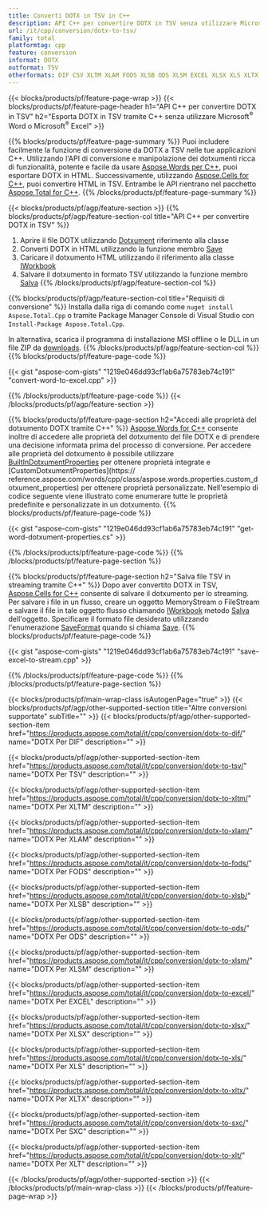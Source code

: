 ```yaml
---
title: Converti DOTX in TSV in C++
description: API C++ per convertire DOTX in TSV senza utilizzare Microsoft Word o Microsoft Excel
url: /it/cpp/conversion/dotx-to-tsv/
family: total
platformtag: cpp
feature: conversion
informat: DOTX
outformat: TSV
otherformats: DIF CSV XLTM XLAM FODS XLSB ODS XLSM EXCEL XLSX XLS XLTX SXC XLT
---
```

{{< blocks/products/pf/feature-page-wrap >}}
{{< blocks/products/pf/feature-page-header h1="API C++ per convertire DOTX in TSV" h2="Esporta DOTX in TSV tramite C++ senza utilizzare Microsoft<sup>&reg;</sup> Word o Microsoft<sup>&reg;</sup> Excel" >}}

{{% blocks/products/pf/feature-page-summary %}}
Puoi includere facilmente la funzione di conversione da DOTX a TSV nelle tue applicazioni C++. Utilizzando l'API di conversione e manipolazione dei dotxumenti ricca di funzionalità, potente e facile da usare [Aspose.Words per C++](https://products.aspose.com/words/cpp/), puoi esportare DOTX in HTML. Successivamente, utilizzando [Aspose.Cells for C++](https://products.aspose.com/cells/cpp/), puoi convertire HTML in TSV. Entrambe le API rientrano nel pacchetto [Aspose.Total for C++](https://products.aspose.com/total/cpp/). 
{{% /blocks/products/pf/feature-page-summary  %}}

{{< blocks/products/pf/agp/feature-section >}}
{{% blocks/products/pf/agp/feature-section-col title="API C++ per convertire DOTX in TSV" %}}
1. Aprire il file DOTX utilizzando [Dotxument](https://reference.aspose.com/words/cpp/class/aspose.words.dotxument) riferimento alla classe
2. Converti DOTX in HTML utilizzando la funzione membro [Save](https://reference.aspose.com/words/cpp/class/aspose.words.dotxument#save_string_saveformat)
3. Caricare il dotxumento HTML utilizzando il riferimento alla classe [IWorkbook](https://reference.aspose.com/cells/cpp/class/aspose.cells.i_workbook)
4. Salvare il dotxumento in formato TSV utilizzando la funzione membro [Salva](https://reference.aspose.com/cells/cpp/class/aspose.cells.i_workbook#a5dc7de23f7ceba76a05dc1d49f51502e)
{{% /blocks/products/pf/agp/feature-section-col %}}

{{% blocks/products/pf/agp/feature-section-col title="Requisiti di conversione" %}}
Installa dalla riga di comando come ```nuget install Aspose.Total.Cpp``` o tramite Package Manager Console di Visual Studio con ```Install-Package Aspose.Total.Cpp```.

In alternativa, scarica il programma di installazione MSI offline o le DLL in un file ZIP da [downloads](https://downloads.aspose.com/total/cpp).
{{% /blocks/products/pf/agp/feature-section-col %}}
{{% blocks/products/pf/feature-page-code %}}

{{< gist "aspose-com-gists" "1219e046dd93cf1ab6a75783eb74c191" "convert-word-to-excel.cpp" >}}


{{% /blocks/products/pf/feature-page-code %}}
{{< /blocks/products/pf/agp/feature-section >}}

{{% blocks/products/pf/feature-page-section  h2="Accedi alle proprietà del dotxumento DOTX tramite C++" %}}
[Aspose.Words for C++](https://products.aspose.com/words/cpp/) consente inoltre di accedere alle proprietà del dotxumento del file DOTX e di prendere una decisione informata prima del processo di conversione. Per accedere alle proprietà del dotxumento è possibile utilizzare [BuiltInDotxumentProperties](https://reference.aspose.com/words/cpp/class/aspose.words.properties.built_in_dotxument_properties) per ottenere proprietà integrate e [CustomDotxumentProperties](https:// reference.aspose.com/words/cpp/class/aspose.words.properties.custom_dotxument_properties) per ottenere proprietà personalizzate. Nell'esempio di codice seguente viene illustrato come enumerare tutte le proprietà predefinite e personalizzate in un dotxumento.
{{% blocks/products/pf/feature-page-code %}}

{{< gist "aspose-com-gists" "1219e046dd93cf1ab6a75783eb74c191" "get-word-dotxument-properties.cs" >}}
{{% /blocks/products/pf/feature-page-code  %}}
{{% /blocks/products/pf/feature-page-section %}}

{{% blocks/products/pf/feature-page-section  h2="Salva file TSV in streaming tramite C++" %}}
Dopo aver convertito DOTX in TSV, [Aspose.Cells for C++](https://products.aspose.com/cells/cpp/) consente di salvare il dotxumento per lo streaming. Per salvare i file in un flusso, creare un oggetto MemoryStream o FileStream e salvare il file in tale oggetto flusso chiamando [IWorkbook](https://reference.aspose.com/cells/cpp/class/aspose.cells.i_workbook) metodo [Salva](https://reference.aspose.com/cells/cpp/class/aspose.cells.i_workbook#a77072cfb929787df9ad1f38b02f58349) dell'oggetto. Specificare il formato file desiderato utilizzando l'enumerazione [SaveFormat](https://reference.aspose.com/cells/cpp/namespace/aspose.cells#a11cae527e4e68f1adcac8f47ea64481a) quando si chiama [Save](https://reference.aspose.com/cells/cpp/class/aspose.cells.i_workbook#a77072cfb929787df9ad1f38b02f58349).
{{% blocks/products/pf/feature-page-code %}}

{{< gist "aspose-com-gists" "1219e046dd93cf1ab6a75783eb74c191" "save-excel-to-stream.cpp" >}}
{{% /blocks/products/pf/feature-page-code  %}}
{{% /blocks/products/pf/feature-page-section %}}

{{< blocks/products/pf/main-wrap-class isAutogenPage="true" >}}
{{< blocks/products/pf/agp/other-supported-section title="Altre conversioni supportate" subTitle="" >}}
{{< blocks/products/pf/agp/other-supported-section-item href="https://products.aspose.com/total/it/cpp/conversion/dotx-to-dif/" name="DOTX Per DIF" description="" >}}

{{< blocks/products/pf/agp/other-supported-section-item href="https://products.aspose.com/total/it/cpp/conversion/dotx-to-tsv/" name="DOTX Per TSV" description="" >}}

{{< blocks/products/pf/agp/other-supported-section-item href="https://products.aspose.com/total/it/cpp/conversion/dotx-to-xltm/" name="DOTX Per XLTM" description="" >}}

{{< blocks/products/pf/agp/other-supported-section-item href="https://products.aspose.com/total/it/cpp/conversion/dotx-to-xlam/" name="DOTX Per XLAM" description="" >}}

{{< blocks/products/pf/agp/other-supported-section-item href="https://products.aspose.com/total/it/cpp/conversion/dotx-to-fods/" name="DOTX Per FODS" description="" >}}

{{< blocks/products/pf/agp/other-supported-section-item href="https://products.aspose.com/total/it/cpp/conversion/dotx-to-xlsb/" name="DOTX Per XLSB" description="" >}}

{{< blocks/products/pf/agp/other-supported-section-item href="https://products.aspose.com/total/it/cpp/conversion/dotx-to-ods/" name="DOTX Per ODS" description="" >}}

{{< blocks/products/pf/agp/other-supported-section-item href="https://products.aspose.com/total/it/cpp/conversion/dotx-to-xlsm/" name="DOTX Per XLSM" description="" >}}

{{< blocks/products/pf/agp/other-supported-section-item href="https://products.aspose.com/total/it/cpp/conversion/dotx-to-excel/" name="DOTX Per EXCEL" description="" >}}

{{< blocks/products/pf/agp/other-supported-section-item href="https://products.aspose.com/total/it/cpp/conversion/dotx-to-xlsx/" name="DOTX Per XLSX" description="" >}}

{{< blocks/products/pf/agp/other-supported-section-item href="https://products.aspose.com/total/it/cpp/conversion/dotx-to-xls/" name="DOTX Per XLS" description="" >}}

{{< blocks/products/pf/agp/other-supported-section-item href="https://products.aspose.com/total/it/cpp/conversion/dotx-to-xltx/" name="DOTX Per XLTX" description="" >}}

{{< blocks/products/pf/agp/other-supported-section-item href="https://products.aspose.com/total/it/cpp/conversion/dotx-to-sxc/" name="DOTX Per SXC" description="" >}}

{{< blocks/products/pf/agp/other-supported-section-item href="https://products.aspose.com/total/it/cpp/conversion/dotx-to-xlt/" name="DOTX Per XLT" description="" >}}


{{< /blocks/products/pf/agp/other-supported-section >}}
{{< /blocks/products/pf/main-wrap-class >}}
{{< /blocks/products/pf/feature-page-wrap >}}